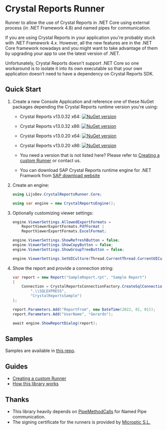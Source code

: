 # Crystal Reports Runner

Runner to allow the use of Crystal Reports in .NET Core using external process (in .NET Framework 4.8) and named pipes for communication.

If you are using Crystal Reports in your application you're probably stuck with .NET Framework 4.x. However, all the new features are in the .NET Core framework nowadays and you might want to take advantage of them by upgrading your app to use the latest version of .NET.

Unfortunately, Crystal Reports doesn't support .NET Core so one workaround is to isolate it into its own executable so that your own application doesn't need to have a dependency on Crystal Reports SDK. 

## Quick Start 

1. Create a new Console Application and reference one of these NuGet packages depending the Crystal Reports runtime version you're using:
   - Crystal Reports v13.0.32 x64: [![NuGet version](https://img.shields.io/nuget/v/LijsDev.CrystalReportsRunner.13.0.32.x64.svg?style=flat&label=nuget%3A%20LijsDev.CrystalReportsRunner.13.0.32.x64)](https://www.nuget.org/packages/LijsDev.CrystalReportsRunner.13.0.32.x64)
   - Crystal Reports v13.0.32 x86: [![NuGet version](https://img.shields.io/nuget/v/LijsDev.CrystalReportsRunner.13.0.32.x86.svg?style=flat&label=nuget%3A%20LijsDev.CrystalReportsRunner.13.0.32.x86)](https://www.nuget.org/packages/LijsDev.CrystalReportsRunner.13.0.32.x86)
   - Crystal Reports v13.0.20 x64: [![NuGet version](https://img.shields.io/nuget/v/LijsDev.CrystalReportsRunner.13.0.20.x64.svg?style=flat&label=nuget%3A%20LijsDev.CrystalReportsRunner.13.0.20.x64)](https://www.nuget.org/packages/LijsDev.CrystalReportsRunner.13.0.20.x64)
   - Crystal Reports v13.0.20 x86: [![NuGet version](https://img.shields.io/nuget/v/LijsDev.CrystalReportsRunner.13.0.20.x86.svg?style=flat&label=nuget%3A%20LijsDev.CrystalReportsRunner.13.0.20.x86)](https://www.nuget.org/packages/LijsDev.CrystalReportsRunner.13.0.20.x86)
   - You need a version that is not listed here? Please refer to [Creating a custom Runner](./docs/custom-runner.md) or contact us.
   
   - You can download SAP Crystal Reports runtime engine for .NET Framwork from [SAP download website](https://origin.softwaredownloads.sap.com/public/site/index.html)

2. Create an engine:

   ```csharp
   using LijsDev.CrystalReportsRunner.Core;
   
   using var engine = new CrystalReportsEngine();
   ```

3. Optionally customizing viewer settings:

   ```csharp
   engine.ViewerSettings.AllowedExportFormats =
       ReportViewerExportFormats.PdfFormat |
       ReportViewerExportFormats.ExcelFormat;
   
   engine.ViewerSettings.ShowRefreshButton = false;
   engine.ViewerSettings.ShowCopyButton = false;
   engine.ViewerSettings.ShowGroupTreeButton = false;
   
   engine.ViewerSettings.SetUICulture(Thread.CurrentThread.CurrentUICulture);
   ```

4. Show the report and provide a connection string:

   ```csharp
   var report = new Report("SampleReport.rpt", "Sample Report")
   {
       Connection = CrystalReportsConnectionFactory.CreateSqlConnection(
           ".\\SQLEXPRESS", 
           "CrystalReportsSample")
   };
   
   report.Parameters.Add("ReportFrom", new DateTime(2022, 01, 01));
   report.Parameters.Add("UserName", "Gerardo");
   
   await engine.ShowReportDialog(report);
   ```

## Samples

Samples are available in [this repo](https://github.com/gerardo-lijs/CrystalReportsRunner.Samples).

## Guides

- [Creating a custom Runner](./docs/custom-runner.md)
- [How this library works](./docs/how-this-library-works.md)

## Thanks

- This library heavily depends on [PipeMethodCalls](https://github.com/RandomEngy/PipeMethodCalls) for Named Pipe communication.
- The signing certificate for the runners is provided by [Microptic S.L.](https://www.micropticsl.com/)
